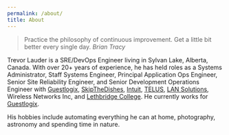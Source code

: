 ```yaml
---
permalink: /about/
title: About
---
```


>Practice the philosophy of continuous improvement. Get a little bit better every single day. <cite>Brian Tracy</cite>

Trevor Lauder is a SRE/DevOps Engineer living in Sylvan Lake, Alberta, Canada.  With over 20+ years of experience, he has held roles as a Systems Administrator, Staff Systems Engineer, Principal Application Ops Engineer, Senior Site Reliability Engineer, and Senior Development Operations Engineer with [Guestlogix](https://www.guestlogix.com), [SkipTheDishes](https://www.skipthedishes.com), [Intuit](https://www.intuit.com/ca/), [TELUS](https://www.telus.com), [LAN Solutions](https://www.lansolutions.ca), Wireless Networks Inc, and [Lethbridge College](https://lethbridgecollege.ca).  He currently works for [Guestlogix](https://www.guestlogix.com).

His hobbies include automating everything he can at home, photography, astronomy and spending time in nature.
